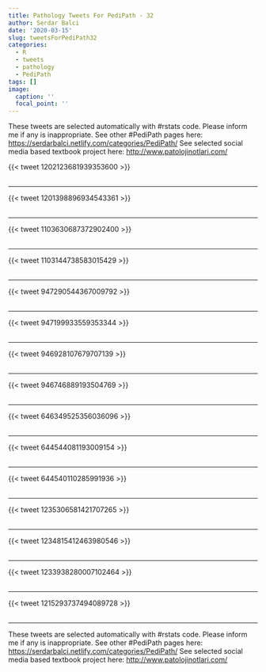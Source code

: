 ```yaml
---
title: Pathology Tweets For PediPath - 32
author: Serdar Balci
date: '2020-03-15'
slug: tweetsForPediPath32
categories:
  - R
  - tweets
  - pathology
  - PediPath
tags: []
image:
  caption: ''
  focal_point: ''
---
```



These tweets are selected automatically with #rstats code. Please inform me if any is inappropriate.
See other #PediPath pages here: https://serdarbalci.netlify.com/categories/PediPath/ 
See selected social media based textbook project here: http://www.patolojinotlari.com/

{{< tweet 1202123681939353600 >}}
<br>
<br>
<hr>
{{< tweet 1201398896934543361 >}}
<br>
<br>
<hr>
{{< tweet 1103630687372902400 >}}
<br>
<br>
<hr>
{{< tweet 1103144738583015429 >}}
<br>
<br>
<hr>
{{< tweet 947290544367009792 >}}
<br>
<br>
<hr>
{{< tweet 947199933559353344 >}}
<br>
<br>
<hr>
{{< tweet 946928107679707139 >}}
<br>
<br>
<hr>
{{< tweet 946746889193504769 >}}
<br>
<br>
<hr>
{{< tweet 646349525356036096 >}}
<br>
<br>
<hr>
{{< tweet 644544081193009154 >}}
<br>
<br>
<hr>
{{< tweet 644540110285991936 >}}
<br>
<br>
<hr>
{{< tweet 1235306581421707265 >}}
<br>
<br>
<hr>
{{< tweet 1234815412463980546 >}}
<br>
<br>
<hr>
{{< tweet 1233938280007102464 >}}
<br>
<br>
<hr>
{{< tweet 1215293737494089728 >}}
<br>
<br>
<hr>


These tweets are selected automatically with #rstats code. Please inform me if any is inappropriate.
See other #PediPath pages here: https://serdarbalci.netlify.com/categories/PediPath/ 
See selected social media based textbook project here: http://www.patolojinotlari.com/
